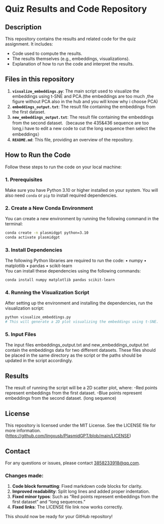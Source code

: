 # Quiz Results and Code Repository

## Description

This repository contains the results and related code for the quiz assignment. It includes:
- Code used to compute the results.
- The results themselves (e.g., embeddings, visualizations).
- Explanation of how to run the code and interpret the results.

## Files in this repository

1. **`visualize_embeddings.py`**: The main script used to visualize the embeddings using t-SNE and PCA.(the embeddings are too much ,the figure without PCA also in the hub and you will know why i choose PCA)
2. **`embeddings_output.txt`**: The result file containing the embeddings from the first dataset.
3. **`new_embeddings_output.txt`**: The result file containing the embeddings from the second dataset.（because the 435&436 sequence are too long,i have to edit a new code to cut the long sequence then select the embeddings）
4. **`README.md`**: This file, providing an overview of the repository.

## How to Run the Code

Follow these steps to run the code on your local machine:

### 1. Prerequisites

Make sure you have Python 3.10 or higher installed on your system. You will also need `conda` or `pip` to install required dependencies.

### 2. Create a New Conda Environment

You can create a new environment by running the following command in the terminal:

```bash
conda create -n plasmidgpt python=3.10
conda activate plasmidgpt
```
### 3. Install Dependencies

The following Python libraries are required to run the code: 
• numpy 
• matplotlib 
• pandas 
• scikit-learn  
You can install these dependencies using the following commands: 

```bash 
conda install numpy matplotlib pandas scikit-learn
```
### 4. Running the Visualization Script

After setting up the environment and installing the dependencies, run the visualization script: 
  
```bash  
python visualize_embeddings.py
# This will generate a 2D plot visualizing the embeddings using t-SNE.
```
### 5. Input Files
   
The input files embeddings_output.txt and new_embeddings_output.txt contain the embeddings data for two different datasets. These files should be placed in the same directory as the script or the paths should be updated in the script accordingly. 

## Results 

The result of running the script will be a 2D scatter plot, where:
-Red points represent embeddings from the first dataset. 
-Blue points represent embeddings from the second dataset. (long sequence) 

## License 

This repository is licensed under the MIT License. 
See the LICENSE file for more information.(https://github.com/lingxusb/PlasmidGPT/blob/main/LICENSE)

## Contact
For any questions or issues, please contact 3858233918@qq.com.

### Changes made:
1. **Code block formatting**: Fixed markdown code blocks for clarity.
2. **Improved readability**: Split long lines and added proper indentation.
3. **Fixed minor typos**: Such as “Red points represent embeddings from the first dataset” and “long sequences.”
4. **Fixed links**: The LICENSE file link now works correctly.

This should now be ready for your GitHub repository!


